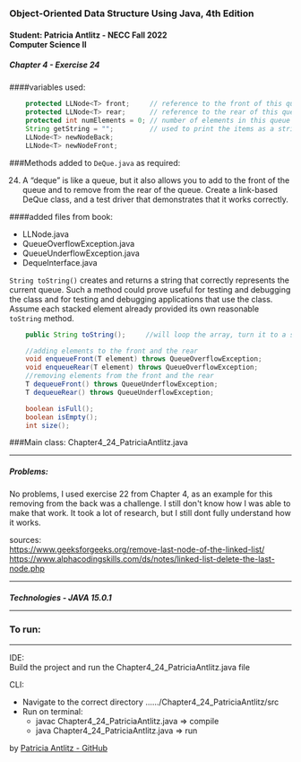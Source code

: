 <h3>Object-Oriented Data Structure Using Java, 4th Edition</h3>

<h4>Student: Patricia Antlitz - NECC Fall 2022 <br> Computer Science II</h4>
<h5>Chapter 4 - Exercise 24</h5>

####variables used:

```java
    protected LLNode<T> front;     // reference to the front of this queue
    protected LLNode<T> rear;      // reference to the rear of this queue
    protected int numElements = 0; // number of elements in this queue
    String getString = "";         // used to print the items as a string
    LLNode<T> newNodeBack;
    LLNode<T> newNodeFront;

```

###Methods added to `DeQue.java` as required:

24) A “deque” is like a queue, but it also allows you to add to the front of the queue and
    to remove from the rear of the queue. Create a link-based DeQue class, and a test
    driver that demonstrates that it works correctly.
    
####added files from book:

- LLNode.java
- QueueOverflowException.java
- QueueUnderflowException.java
- DequeInterface.java

`String toString()` creates and returns a string that correctly represents
the current queue. Such a method could prove useful for testing and debugging
the class and for testing and debugging applications that use the class. Assume
each stacked element already provided its own reasonable `toString` method.<br>
```java
    public String toString();     //will loop the array, turn it to a string and print it
```

```java
    //adding elements to the front and the rear    
    void enqueueFront(T element) throws QueueOverflowException;
    void enqueueRear(T element) throws QueueOverflowException;
    //removing elements from the front and the rear
    T dequeueFront() throws QueueUnderflowException;
    T dequeueRear() throws QueueUnderflowException;

    boolean isFull();
    boolean isEmpty();
    int size();
```

###Main class: Chapter4_24_PatriciaAntlitz.java

<hr>
<h5>Problems:</h5>

No problems, I used exercise 22 from Chapter 4, as an example for this
removing from the back was a challenge. I still don't know how I was able to make that work. It took a lot of research, but I still dont fully understand how it works.

sources: <br>
https://www.geeksforgeeks.org/remove-last-node-of-the-linked-list/ <br>
https://www.alphacodingskills.com/ds/notes/linked-list-delete-the-last-node.php

<hr>

<h5>Technologies</hr>
- JAVA 15.0.1


<hr>

<h3>To run:</h3>
<hr>

IDE:<br>
Build the project and run the Chapter4_24_PatriciaAntlitz.java file

CLI:<br>
* Navigate to the correct directory ....../Chapter4_24_PatriciaAntlitz/src <br>
* Run on terminal:
    * javac Chapter4_24_PatriciaAntlitz.java => compile
    * java Chapter4_24_PatriciaAntlitz.java => run

by [Patricia Antlitz - GitHub](https://github.com/patybn3)